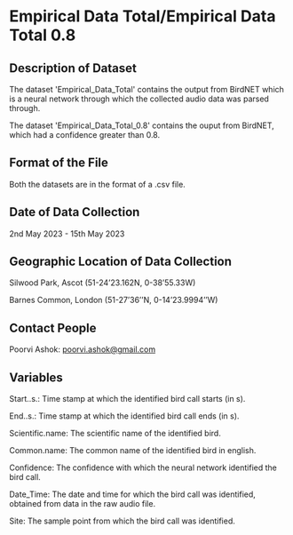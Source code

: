 # Empirical Data Total/Empirical Data Total 0.8

## Description of Dataset 
The dataset 'Empirical_Data_Total' contains the output from BirdNET which is a neural network through which the collected audio data was parsed through. 

The dataset 'Empirical_Data_Total_0.8' contains the ouput from BirdNET, which had a confidence greater than 0.8.

## Format of the File 
Both the datasets are in the format of a .csv file. 

## Date of Data Collection
2nd May 2023 - 15th May 2023

## Geographic Location of Data Collection
Silwood Park, Ascot (51-24’23.162N, 0-38’55.33W)

Barnes Common, London (51-27’36’’N, 0-14’23.9994’’W)

## Contact People
Poorvi Ashok: poorvi.ashok@gmail.com

## Variables 
Start..s.: Time stamp at which the identified bird call starts (in s).

End..s.: Time stamp at which the identified bird call ends (in s). 

Scientific.name: The scientific name of the identified bird.

Common.name: The common name of the identified bird in english. 

Confidence: The confidence with which the neural network identified the bird call. 

Date_Time: The date and time for which the bird call was identified, obtained from data in the raw audio file. 

Site: The sample point from which the bird call was identified. 
